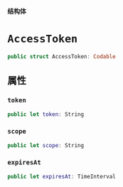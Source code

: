 **结构体**

# `AccessToken`

```swift
public struct AccessToken: Codable
```

## 属性
### `token`

```swift
public let token: String
```

### `scope`

```swift
public let scope: String
```

### `expiresAt`

```swift
public let expiresAt: TimeInterval
```
